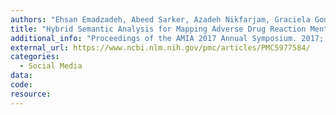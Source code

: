 ```yaml
---
authors: "Ehsan Emadzadeh, Abeed Sarker, Azadeh Nikfarjam, Graciela Gonzalez"
title: "Hybrid Semantic Analysis for Mapping Adverse Drug Reaction Mentions in Tweets to Medical Terminology."
additional_info: "Proceedings of the AMIA 2017 Annual Symposium. 2017; 679-688. Washington DC, USA."
external_url: https://www.ncbi.nlm.nih.gov/pmc/articles/PMC5977584/ 
categories: 
  - Social Media 
data:
code:
resource:
---
```

